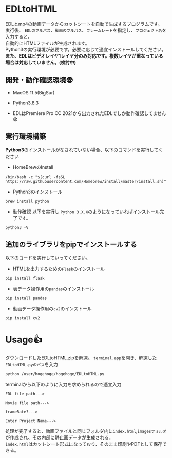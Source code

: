 # EDLtoHTML
EDLとmp4の動画データからカットシートを自動で生成するプログラムです。  
実行後、  `EDLのフルパス`、`動画のフルパス`、`フレームレート`を指定し、`プロジェクト名`を入力すると、  
自動的にHTMLファイルが生成されます。  
Python3の実行環境が必要です。必要に応じて適宜インストールしてください。　 
**また、EDLはビデオレイヤ1レイヤ分のみ対応です。複数レイヤが重なっている場合は対応していません。(検討中)**

## 開発・動作確認環境:fearful:	
* MacOS 11.5(BigSur)

* Python3.8.3

* EDLはPremiere Pro CC 2021から出力されたEDLでしか動作確認してません:fearful:

## 実行環境構築

**Python3**のインストールがなされていない場合、以下のコマンドを実行してください

* HomeBrewのInstall
```
/bin/bash -c "$(curl -fsSL https://raw.githubusercontent.com/Homebrew/install/master/install.sh)"
```
* Python3のインストール
```
brew install python
```
* 動作確認
以下を実行し `Python 3.X.X`のようになっていればインストール完了です。
```
python3 -V
```
## 追加のライブラリをpipでインストールする  
以下のコードを実行していってください。  

* HTMLを出力するための`Flask`のインストール
```
pip install flask
```
* 表データ操作用の`pandas`のインストール
```
pip install pandas
```
* 動画データ操作用の`cv2`のインストール
```
pip install cv2
```
# Usage:thumbsup:
ダウンロードしたEDLtoHTML.zipを解凍。
`terminal.app`を開き、解凍した`EDLtoHTML.pyのパス`を入力
```
python /user/hogehoge/hogehoge/EDLtoHTML.py
```
terminalから以下のように入力を求められるので適宜入力
```
EDL file path--->
```

```
Movie file path--->
```

```
frameRate?--->
```

```
Enter Project Name--->
```

処理が完了すると、動画ファイルと同じフォルダ内に`index.html`,`imagesフォルダ`が作成され、その内部に静止画データが生成される。  
`index.html`はカットシート形式になっており、そのまま印刷やPDFとして保存できる。



